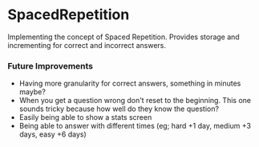 # SpacedRepetition
Implementing the concept of Spaced Repetition. Provides storage and incrementing for correct and incorrect answers.

<h3>Future Improvements</h3>

- Having more granularity for correct answers, something in minutes maybe?
- When you get a question wrong don't reset to the beginning. This one sounds tricky because how well do they know the question?
- Easily being able to show a stats screen
- Being able to answer with different times (eg; hard +1 day, medium +3 days, easy +6 days)

